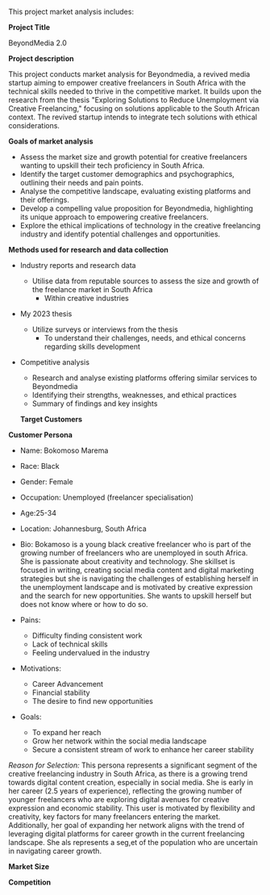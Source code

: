 This project market analysis includes:

**Project Title**

BeyondMedia 2.0

**Project description**

This project conducts market analysis for Beyondmedia, a revived media startup aiming to empower creative freelancers in South Africa with the technical skills needed to thrive in the competitive market. It builds upon the research from the thesis "Exploring Solutions to Reduce Unemployment via Creative Freelancing," focusing on solutions applicable to the South African context. The revived startup intends to integrate tech solutions with ethical considerations.

**Goals of market analysis**

- Assess the market size and growth potential for creative freelancers wanting to upskill their tech proficiency in South Africa.
- Identify the target customer demographics and psychographics, outlining their needs and pain points.
- Analyse the competitive landscape, evaluating existing platforms and their offerings.
- Develop a compelling value proposition for Beyondmedia, highlighting its unique approach to empowering creative freelancers.
- Explore the ethical implications of technology in the creative freelancing industry and identify potential challenges and opportunities.

**Methods used for research and data collection** 

- Industry reports and research data

    - Utilise data from reputable sources to assess the size and growth of the freelance market in South Africa
      - Within creative industries

- My 2023 thesis
  - Utilize surveys or interviews from the thesis
    - To understand their challenges, needs, and ethical concerns regarding skills development

- Competitive analysis
    - Research and analyse existing platforms offering similar services to Beyondmedia
    - Identifying their strengths, weaknesses, and ethical practices
    - Summary of findings and key insights
 
  **Target Customers**


**Customer Persona**

- Name: Bokomoso Marema

- Race: Black

- Gender: Female

- Occupation: Unemployed  (freelancer specialisation)

- Age:25-34

- Location: Johannesburg, South Africa

- Bio: Bokamoso is a young black creative freelancer who is part of the growing number of freelancers who are unemployed in south Africa. She is passionate about creativity and technology. She skillset is focused in writing, creating social media content and digital marketing strategies but she is navigating the challenges of establishing herself in the unemployment landscape and is motivated by creative expression and the search for new opportunities. She wants to upskill herself but does not know where or how to do so.

- Pains:
  - Difficulty finding consistent work
  - Lack of technical skills
  - Feeling undervalued in the industry

- Motivations:
  - Career Advancement
  - Financial stability
  - The desire to find new opportunities

- Goals:
  - To expand her reach
  - Grow her network within the social media landscape
  - Secure a consistent stream of work to enhance her career stability

*Reason for Selection:*
This persona represents a significant segment of the creative freelancing industry in South Africa, as there is a growing trend towards digital content creation, especially in social media. She is early in her career (2.5 years of experience), reflecting the growing number of younger freelancers who are exploring digital avenues for creative expression and economic stability. This user is motivated by flexibility and creativity, key factors for many freelancers entering the market. Additionally, her goal of expanding her network aligns with the trend of leveraging digital platforms for career growth in the current freelancing landscape. She als represents a seg,et of the population who are uncertain in navigating career growth.

**Market Size**

**Competition**

